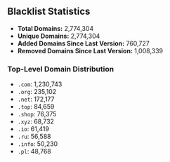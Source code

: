 ## Blacklist Statistics

- **Total Domains:** 2,774,304
- **Unique Domains:** 2,774,304
- **Added Domains Since Last Version:** 760,727
- **Removed Domains Since Last Version:** 1,008,339

### Top-Level Domain Distribution

-  `.com`: 1,230,743
-  `.org`: 235,102
-  `.net`: 172,177
-  `.top`: 84,659
-  `.shop`: 76,375
-  `.xyz`: 68,732
-  `.io`: 61,419
-  `.ru`: 56,588
-  `.info`: 50,230
-  `.pl`: 48,768
